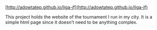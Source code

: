 [http://adowtatep.github.io/liga-jf](http://adowtatep.github.io/liga-jf)

This project holds the website of the tournament I run in my city. It is a simple html page since it doesn't need to be anything complex.
